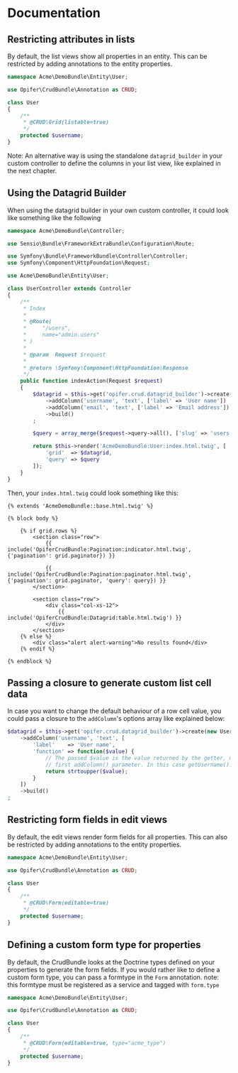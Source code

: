 Documentation
=============

Restricting attributes in lists
-------------------------------

By default, the list views show all properties in an entity.
This can be restricted by adding annotations to the entity properties.

```php
namespace Acme\DemoBundle\Entity\User;

use Opifer\CrudBundle\Annotation as CRUD;

class User
{
    /**
     * @CRUD\Grid(listable=true)
     */
    protected $username;
}
```

Note: An alternative way is using the standalone `datagrid_builder` in your custom
controller to define the columns in your list view, like explained in the next
chapter.

Using the Datagrid Builder
--------------------------

When using the datagrid builder in your own custom controller, it could look like
something like the following

```php
namespace Acme\DemoBundle\Controller;

use Sensio\Bundle\FrameworkExtraBundle\Configuration\Route;

use Symfony\Bundle\FrameworkBundle\Controller\Controller;
use Symfony\Component\HttpFoundation\Request;

use Acme\DemoBundle\Entity\User;

class UserController extends Controller
{
    /**
     * Index
     *
     * @Route(
     *     "/users",
     *     name="admin.users"
     * )
     *
     * @param  Request $request
     *
     * @return \Symfony\Component\HttpFoundation\Response
     */
    public function indexAction(Request $request)
    {
        $datagrid = $this->get('opifer.crud.datagrid_builder')->create(new User)
            ->addColumn('username', 'text', ['label' => 'User name'])
            ->addColumn('email', 'text', ['label' => 'Email address'])
            ->build()
        ;

        $query = array_merge($request->query->all(), ['slug' => 'users']);

        return $this->render('AcmeDemoBundle:User:index.html.twig', [
            'grid'  => $datagrid,
            'query' => $query
        ]);
    }
}
```

Then, your `index.html.twig` could look something like this:

```twig
{% extends 'AcmeDemoBundle::base.html.twig' %}

{% block body %}

    {% if grid.rows %}
        <section class="row">
            {{ include('OpiferCrudBundle:Pagination:indicator.html.twig', {'pagination': grid.paginator}) }}
            
            {{ include('OpiferCrudBundle:Pagination:paginator.html.twig', {'pagination': grid.paginator, 'query': query}) }}
        </section>

        <section class="row">
            <div class="col-xs-12">
                {{ include('OpiferCrudBundle:Datagrid:table.html.twig') }}
            </div>
        </section>
    {% else %}
        <div class="alert alert-warning">No results found</div>
    {% endif %}

{% endblock %}
```

Passing a closure to generate custom list cell data
---------------------------------------------------

In case you want to change the default behaviour of a row cell value, you could
pass a closure to the `addColumn`'s options array like explained below:

```php
$datagrid = $this->get('opifer.crud.datagrid_builder')->create(new User)
    ->addColumn('username', 'text', [
        'label'    => 'User name',
        'function' => function($value) {
            // The passed $value is the value returned by the getter, matching the
            // first addColumn() parameter. In this case getUsername().
            return strtoupper($value);
        }
    ])
    ->build()
;
```

Restricting form fields in edit views
-------------------------------------

By default, the edit views render form fields for all properties.
This can also be restricted by adding annotations to the entity properties.

```php
namespace Acme\DemoBundle\Entity\User;

use Opifer\CrudBundle\Annotation as CRUD;

class User
{
    /**
     * @CRUD\Form(editable=true)
     */
    protected $username;
}
```

Defining a custom form type for properties
------------------------------------------

By default, the CrudBundle looks at the Doctrine types defined on your properties
to generate the form fields. If you would rather like to define a custom form
type, you can pass a formtype in the `Form` annotation.
note: this formtype must be registered as a service and tagged with `form.type`

```php
namespace Acme\DemoBundle\Entity\User;

use Opifer\CrudBundle\Annotation as CRUD;

class User
{
    /**
     * @CRUD\Form(editable=true, type="acme_type")
     */
    protected $username;
}
```
